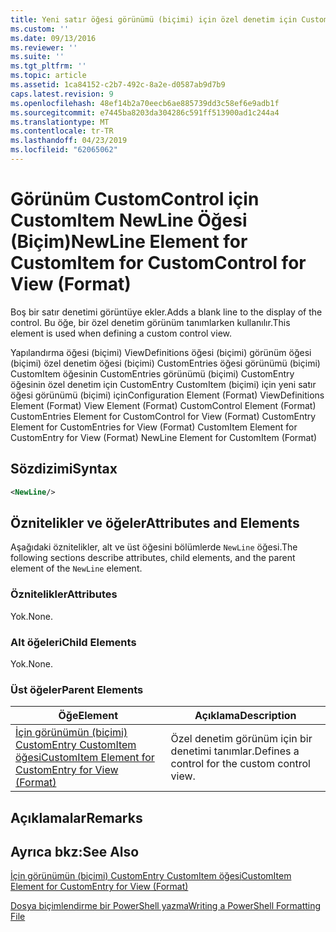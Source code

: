 ```yaml
---
title: Yeni satır öğesi görünümü (biçimi) için özel denetim için CustomItem için | Microsoft Docs
ms.custom: ''
ms.date: 09/13/2016
ms.reviewer: ''
ms.suite: ''
ms.tgt_pltfrm: ''
ms.topic: article
ms.assetid: 1ca84152-c2b7-492c-8a2e-d0587ab9d7b9
caps.latest.revision: 9
ms.openlocfilehash: 48ef14b2a70eecb6ae885739dd3c58ef6e9adb1f
ms.sourcegitcommit: e7445ba8203da304286c591ff513900ad1c244a4
ms.translationtype: MT
ms.contentlocale: tr-TR
ms.lasthandoff: 04/23/2019
ms.locfileid: "62065062"
---
```

# <a name="newline-element-for-customitem-for-customcontrol-for-view-format"></a><span data-ttu-id="8c341-102">Görünüm CustomControl için CustomItem NewLine Öğesi (Biçim)</span><span class="sxs-lookup"><span data-stu-id="8c341-102">NewLine Element for CustomItem for CustomControl for View (Format)</span></span>

<span data-ttu-id="8c341-103">Boş bir satır denetimi görüntüye ekler.</span><span class="sxs-lookup"><span data-stu-id="8c341-103">Adds a blank line to the display of the control.</span></span> <span data-ttu-id="8c341-104">Bu öğe, bir özel denetim görünüm tanımlarken kullanılır.</span><span class="sxs-lookup"><span data-stu-id="8c341-104">This element is used when defining a custom control view.</span></span>

<span data-ttu-id="8c341-105">Yapılandırma öğesi (biçimi) ViewDefinitions öğesi (biçimi) görünüm öğesi (biçimi) özel denetim öğesi (biçimi) CustomEntries öğesi görünümü (biçimi) CustomItem öğesinin CustomEntries görünümü (biçimi) CustomEntry öğesinin özel denetim için CustomEntry CustomItem (biçimi) için yeni satır öğesi görünümü (biçimi) için</span><span class="sxs-lookup"><span data-stu-id="8c341-105">Configuration Element (Format) ViewDefinitions Element (Format) View Element (Format) CustomControl Element (Format) CustomEntries Element for CustomControl for View (Format) CustomEntry Element for CustomEntries for View (Format) CustomItem Element for CustomEntry for View (Format) NewLine Element for CustomItem (Format)</span></span>

## <a name="syntax"></a><span data-ttu-id="8c341-106">Sözdizimi</span><span class="sxs-lookup"><span data-stu-id="8c341-106">Syntax</span></span>

```xml
<NewLine/>
```

## <a name="attributes-and-elements"></a><span data-ttu-id="8c341-107">Öznitelikler ve öğeler</span><span class="sxs-lookup"><span data-stu-id="8c341-107">Attributes and Elements</span></span>

<span data-ttu-id="8c341-108">Aşağıdaki öznitelikler, alt ve üst öğesini bölümlerde `NewLine` öğesi.</span><span class="sxs-lookup"><span data-stu-id="8c341-108">The following sections describe attributes, child elements, and the parent element of the `NewLine` element.</span></span>

### <a name="attributes"></a><span data-ttu-id="8c341-109">Öznitelikler</span><span class="sxs-lookup"><span data-stu-id="8c341-109">Attributes</span></span>

<span data-ttu-id="8c341-110">Yok.</span><span class="sxs-lookup"><span data-stu-id="8c341-110">None.</span></span>

### <a name="child-elements"></a><span data-ttu-id="8c341-111">Alt öğeleri</span><span class="sxs-lookup"><span data-stu-id="8c341-111">Child Elements</span></span>

<span data-ttu-id="8c341-112">Yok.</span><span class="sxs-lookup"><span data-stu-id="8c341-112">None.</span></span>

### <a name="parent-elements"></a><span data-ttu-id="8c341-113">Üst öğeler</span><span class="sxs-lookup"><span data-stu-id="8c341-113">Parent Elements</span></span>

|<span data-ttu-id="8c341-114">Öğe</span><span class="sxs-lookup"><span data-stu-id="8c341-114">Element</span></span>|<span data-ttu-id="8c341-115">Açıklama</span><span class="sxs-lookup"><span data-stu-id="8c341-115">Description</span></span>|
|-------------|-----------------|
|[<span data-ttu-id="8c341-116">İçin görünümün (biçimi) CustomEntry CustomItem öğesi</span><span class="sxs-lookup"><span data-stu-id="8c341-116">CustomItem Element for CustomEntry for View (Format)</span></span>](./customitem-element-for-customentry-for-customcontrol-for-view-format.md)|<span data-ttu-id="8c341-117">Özel denetim görünüm için bir denetimi tanımlar.</span><span class="sxs-lookup"><span data-stu-id="8c341-117">Defines a control for the custom control view.</span></span>|

## <a name="remarks"></a><span data-ttu-id="8c341-118">Açıklamalar</span><span class="sxs-lookup"><span data-stu-id="8c341-118">Remarks</span></span>

## <a name="see-also"></a><span data-ttu-id="8c341-119">Ayrıca bkz:</span><span class="sxs-lookup"><span data-stu-id="8c341-119">See Also</span></span>

[<span data-ttu-id="8c341-120">İçin görünümün (biçimi) CustomEntry CustomItem öğesi</span><span class="sxs-lookup"><span data-stu-id="8c341-120">CustomItem Element for CustomEntry for View (Format)</span></span>](./customitem-element-for-customentry-for-customcontrol-for-view-format.md)

[<span data-ttu-id="8c341-121">Dosya biçimlendirme bir PowerShell yazma</span><span class="sxs-lookup"><span data-stu-id="8c341-121">Writing a PowerShell Formatting File</span></span>](./writing-a-powershell-formatting-file.md)

